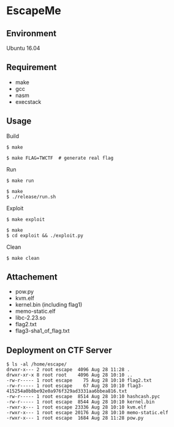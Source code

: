# EscapeMe

## Environment

Ubuntu 16.04

## Requirement

- make
- gcc
- nasm
- execstack

## Usage

Build

    $ make

    $ make FLAG=TWCTF  # generate real flag

Run

    $ make run

    $ make
    $ ./release/run.sh

Exploit

    $ make exploit

    $ make
    $ cd exploit && ./exploit.py

Clean

    $ make clean

## Attachement

- pow.py
- kvm.elf
- kernel.bin (including flag1)
- memo-static.elf
- libc-2.23.so
- flag2.txt
- flag3-sha1\_of\_flag.txt

## Deployment on CTF Server

    $ ls -al /home/escape/
    drwxr-x--- 2 root escape  4096 Aug 28 11:28 .
    drwxr-xr-x 8 root root    4096 Aug 28 10:10 ..
    -rw-r----- 1 root escape    75 Aug 28 10:10 flag2.txt
    -rw-r----- 1 root escape    67 Aug 28 10:10 flag3-415254a0b8be92e0a976f329ad3331aa6bbea816.txt
    -rw-r----- 1 root escape  8514 Aug 28 10:10 hashcash.pyc
    -rw-r----- 1 root escape  8544 Aug 28 10:10 kernel.bin
    -rwxr-x--- 1 root escape 23336 Aug 28 10:10 kvm.elf
    -rwxr-x--- 1 root escape 20176 Aug 28 10:10 memo-static.elf
    -rwxr-x--- 1 root escape  1684 Aug 28 11:28 pow.py
